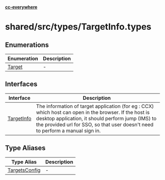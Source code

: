 [**cc-everywhere**](../../../../index.md)

<HorizontalLine />

# shared/src/types/TargetInfo.types

## Enumerations

| Enumeration | Description |
| ------ | ------ |
| [Target](enumerations/target.md) | - |

## Interfaces

| Interface | Description |
| ------ | ------ |
| [TargetInfo](interfaces/target-info.md) | The information of target application (for eg : CCX) which host can open in the browser. If the host is desktop application, it should perform jump (IMS) to the provided url for SSO, so that user doesn't need to perform a manual sign in. |

## Type Aliases

| Type Alias | Description |
| ------ | ------ |
| [TargetsConfig](type-aliases/targets-config.md) | - |
